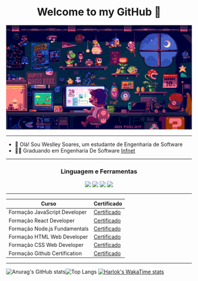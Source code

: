 <center>
    <h1>
        Welcome to my GitHub 🤟
    </h1>
</center>

![Super Mario Bros code](we.gif)


----

- 👋 Olá! Sou Weslley Soares, um estudante de Engenharia de Software <br>
- 👨‍🎓 Graduando em Engenharia De Software [Infnet](https://faculdadeinfnet.com.br/faculdade/engenharia-de-software/)<br>

---
<center> 

### Linguagem e Ferramentas 

 <img src="https://cdn.jsdelivr.net/gh/devicons/devicon@latest/icons/html5/html5-original-wordmark.svg" width="70px"> <img src="https://cdn.jsdelivr.net/gh/devicons/devicon@latest/icons/css3/css3-original-wordmark.svg" width="70px"> <img src="https://cdn.jsdelivr.net/gh/devicons/devicon@latest/icons/javascript/javascript-original.svg" width="70px">   <img src="https://cdn.jsdelivr.net/gh/devicons/devicon@latest/icons/react/react-original-wordmark.svg" width="70px">

 -----
 |Curso | Certificado |
 |------|-------------|
 |Formação JavaScript Developer|[Certificado](https://www.dio.me/certificate/Q7SRLHEB/share)
 |Formação React Developer|[Certificado](#)
 |Formação Node.js Fundamentals|[Certificado](#)
 |Formação HTML Web Developer|[Certificado](#)
 |Formação CSS Web Developer|[Certificado](#)
 |Formação Github Certification|[Certificado](#) 
 
 </center>


----
 
![Anurag's GitHub stats](https://github-readme-stats.vercel.app/api?username=Weslleysoaresc&show_icons=true&theme=radical)![Top Langs](https://github-readme-stats.vercel.app/api/top-langs/?username=anuraghazra&layout=compact)
[![Harlok's WakaTime stats](https://github-readme-stats.vercel.app/api/wakatime?username=weslleysoaresc)](https://github.com/anuraghazra/github-readme-stats)


 
          
          
          
          
          
          

<!--
**Weslleysoaresc/weslleysoaresc** is a ✨ _special_ ✨ repository because its `README.md` (this file) appears on your GitHub profile.

Here are some ideas to get you started:

- 🔭 I’m currently working on ...
- 🌱 I’m currently learning ...
- 👯 I’m looking to collaborate on ...
- 🤔 I’m looking for help with ...
- 💬 Ask me about ...
- 📫 How to reach me: ...
- 😄 Pronouns: ...
- ⚡ Fun fact: ...
-->




[def]: https://github-readme-stats.vercel.app/api/top-langs/?username=Weslleysoaresc&layout=compact